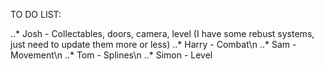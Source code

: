 TO DO LIST:

..* Josh     - Collectables, doors, camera, level (I have some rebust systems, just need to update them more or less)
..* Harry   - Combat\n
..* Sam     - Movement\n
..* Tom    - Splines\n
..* Simon - Level
